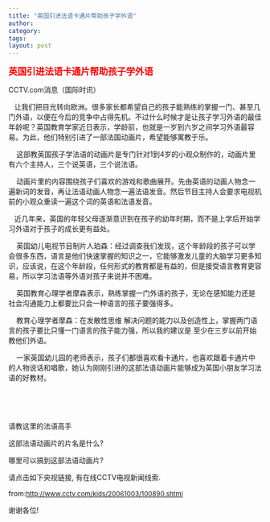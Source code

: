 ```yaml
---
title: "英国引进法语卡通片帮助孩子学外语"
author:
category: 
tags: 
layout: post
---
```

<font size="4" color="#ff0000"><strong>英国引进法语卡通片帮助孩子学外语</strong></font>

CCTV.com消息（国际时讯）

   让我们把目光转向欧洲。很多家长都希望自己的孩子能熟练的掌握一门、甚至几门外语，以便在今后的竞争中占得先机。不过什么时候才是让孩子学习外语的最佳年龄呢？英国教育学家近日表示，学龄前，也就是一岁到六岁之间学习外语最容易。为此，他们特别引进了一部法国动画片，希望能够寓教于乐。

    这部教英国孩子学法语的动画片是专门针对1到4岁的小观众制作的，动画片里有六个主持人，三个说英语，三个说法语。

    动画片里的内容围绕孩子们喜欢的游戏和歌曲展开。先由英语的动画人物念一遍新词的发音，再让法语动画人物念一遍法语发音。然后节目主持人会要求电视机前的小观众重读一遍这个词的英语和法语发音。

   近几年来，英国的年轻父母逐渐意识到在孩子的幼年时期，而不是上学后开始学习外语对于孩子的成长更有益处。

    英国幼儿电视节目制片人珀森：经过调查我们发现，这个年龄段的孩子可以学会很多东西，语言是他们快速掌握的知识之一，它能够激发儿童的大脑学习更多知识，应该说，在这个年龄段，任何形式的教育都是有益的，但是接受语言教育更容易，所以学习法语等外语对孩子来说并不困难。

    英国教育心理学者摩森表示，熟练掌握一门外语的孩子，无论在感知能力还是社会沟通能力上都要比只会一种语言的孩子要强得多。

    教育心理学者摩森：在发散性思维 解决问题的能力以及创造性上，掌握两门语言的孩子要比只懂一门语言的孩子能力强，所以我的建议是 至少在三岁以前开始教他们外语。

    一家英国幼儿园的老师表示，孩子们都很喜欢看卡通片，也喜欢跟着卡通片中的人物说话和唱歌，她认为刚刚引进的这部法语动画片能够成为英国小朋友学习法语的好教材。

 

 

请教这里的法语高手

这部法语动画片的片名是什么? 

哪里可以搞到这部法语动画片?

请点击如下央视链接, 有在线CCTV电视新闻线索.

from:<a href="http://www.cctv.com/kids/20061003/100890.shtml"><font size="2" color="#138113">http://www.cctv.com/kids/20061003/100890.shtml</font></a>

谢谢各位!

